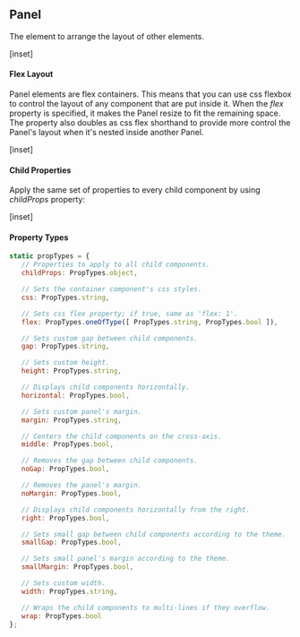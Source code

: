 ﻿## Panel

The element to arrange the layout of other elements.

[inset]

#### Flex Layout

Panel elements are flex containers.  This means that you can use css flexbox to control the layout of any component that are put inside it.  When the _flex_ property is specified, it makes the Panel resize to fit the remaining space.  The property also doubles as css flex shorthand to provide more control the Panel's layout when it's nested inside another Panel.

[inset]

#### Child Properties

Apply the same set of properties to every child component by using _childProps_ property:

[inset]


#### Property Types

```jsx
static propTypes = {
   // Properties to apply to all child components.
   childProps: PropTypes.object,

   // Sets the container component's css styles.
   css: PropTypes.string,

   // Sets css flex property; if true, same as 'flex: 1'.
   flex: PropTypes.oneOfType([ PropTypes.string, PropTypes.bool ]),

   // Sets custom gap between child components.
   gap: PropTypes.string,

   // Sets custom height.
   height: PropTypes.string,

   // Displays child components horizontally.
   horizontal: PropTypes.bool,

   // Sets custom panel's margin.
   margin: PropTypes.string,

   // Centers the child components on the cross-axis.
   middle: PropTypes.bool,

   // Removes the gap between child components.
   noGap: PropTypes.bool,

   // Removes the panel's margin.
   noMargin: PropTypes.bool,

   // Displays child components horizontally from the right.
   right: PropTypes.bool,

   // Sets small gap between child components according to the theme.
   smallGap: PropTypes.bool,

   // Sets small panel's margin according to the theme.
   smallMargin: PropTypes.bool,

   // Sets custom width.
   width: PropTypes.string,

   // Wraps the child components to multi-lines if they overflow.
   wrap: PropTypes.bool
};
```